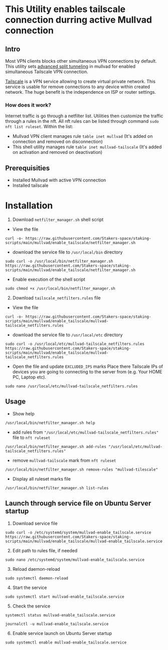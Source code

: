 # This Utility enables tailscale connection durring active Mullvad connection

## Intro
Most VPN clients blocks other simultaneous VPN connections by default. This utility sets [advanced split tunneling](https://mullvad.net/en/help/split-tunneling-with-linux-advanced) in mullvad for enabled simultaneous Tailscale VPN connection.

[Tailscale](https://tailscale.com/) is a VPN service allowing to create virtual private network. This service is usable for remove connections to any device within created network. The huge benefit is the independence on ISP or router settings.


### How does it work?
Internet traffic is go through a netfilter list. Utilities then customize the traffic through a rules in the nft. All nft rules can be listed through command `sudo nft list ruleset`. Within the list:
- Mullvad VPN client manages rule `table inet mullvad` (It's added on connection and removed on disconnection)
- This shell utility manages rule `table inet mullvad-tailscale` (It's added on activation and removed on deactivation)


## Prerequisities
- Installed Mullvad with active VPN connection
- Installed tailscale


# Installation
1. Download `netfilter_manager.sh` shell script
- View the file
```
curl -o- https://raw.githubusercontent.com/Stakers-space/staking-scripts/main/mullvad/enable_tailscale/netfilter_manager.sh
```
- download the service file to `/usr/local/bin` directory
```
sudo curl -o /usr/local/bin/netfilter_manager.sh https://raw.githubusercontent.com/Stakers-space/staking-scripts/main/mullvad/enable_tailscale/netfilter_manager.sh
```
- Enable execution of the shell script
```
sudo chmod +x /usr/local/bin/netfilter_manager.sh
```

2. Download `tailscale_netfilters.rules` file
- View the file
```
curl -o- https://raw.githubusercontent.com/Stakers-space/staking-scripts/main/mullvad/enable_tailscale/mullvad-tailscale_netfilters.rules
```
- download the service file to `/usr/local/etc` directory
```
sudo curl -o /usr/local/etc/mullvad-tailscale_netfilters.rules https://raw.githubusercontent.com/Stakers-space/staking-scripts/main/mullvad/enable_tailscale/mullvad-tailscale_netfilters.rules
```
- Open the file and update `EXCLUDED_IPS` marks
Place there Tailscale IPs of devices you are going to connecting to the server from (e.g. Your HOME PC, Laptop etc).
```
sudo nano /usr/local/etc/mullvad-tailscale_netfilters.rules
```

## Usage
- Show help
```
/usr/local/bin/netfilter_manager.sh help
```
- add rules from `"/usr/local/etc/mullvad-tailscale_netfilters.rules"` file to `nft ruleset`
```
/usr/local/bin/netfilter_manager.sh add-rules "/usr/local/etc/mullvad-tailscale_netfilters.rules"
```
- remove `mullvad-tailscale` mark from `nft ruleset`
```
/usr/local/bin/netfilter_manager.sh remove-rules "mullvad-tilescale"
```
- Display all ruleset marks file
```
/usr/local/bin/netfilter_manager.sh list-rules
```


## Launch through service file on Ubuntu Server startup
1. Download service file
```
sudo curl -o /etc/systemd/system/mullvad-enable_tailscale.service https://raw.githubusercontent.com/Stakers-space/staking-scripts/main/mullvad/enable_tailscale/mullvad-enable_tailscale.service
```
2. Edit path to rules file, if needed
```
sudo nano /etc/systemd/system/mullvad-enable_tailscale.service
```
3. Reload daemon-reload
```
sudo systemctl daemon-reload
```
4. Start the service
```
sudo systemctl start mullvad-enable_tailscale.service
```
5. Check the service
```
systemctl status mullvad-enable_tailscale.service
```
```
journalctl -u mullvad-enable_tailscale.service
```
6. Enable service launch on Ubuntu Server startup
```
sudo systemctl enable mullvad-enable_tailscale.service
```